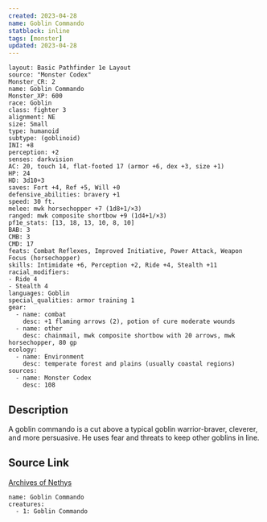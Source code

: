 ```yaml
---
created: 2023-04-28
name: Goblin Commando
statblock: inline
tags: [monster]
updated: 2023-04-28
---
```

```statblock
layout: Basic Pathfinder 1e Layout
source: "Monster Codex"
Monster_CR: 2
name: Goblin Commando
Monster_XP: 600
race: Goblin
class: fighter 3
alignment: NE
size: Small
type: humanoid
subtype: (goblinoid)
INI: +8
perception: +2
senses: darkvision
AC: 20, touch 14, flat-footed 17 (armor +6, dex +3, size +1)
HP: 24
HD: 3d10+3
saves: Fort +4, Ref +5, Will +0
defensive_abilities: bravery +1
speed: 30 ft.
melee: mwk horsechopper +7 (1d8+1/×3)
ranged: mwk composite shortbow +9 (1d4+1/×3)
pf1e_stats: [13, 18, 13, 10, 8, 10]
BAB: 3
CMB: 3
CMD: 17
feats: Combat Reflexes, Improved Initiative, Power Attack, Weapon Focus (horsechopper)
skills: Intimidate +6, Perception +2, Ride +4, Stealth +11
racial_modifiers:
- Ride 4
- Stealth 4
languages: Goblin
special_qualities: armor training 1
gear:
  - name: combat
    desc: +1 flaming arrows (2), potion of cure moderate wounds
  - name: other
    desc: chainmail, mwk composite shortbow with 20 arrows, mwk horsechopper, 80 gp
ecology:
  - name: Environment
    desc: temperate forest and plains (usually coastal regions)
sources:
  - name: Monster Codex
    desc: 108
```
## Description
A goblin commando is a cut above a typical goblin warrior-braver, cleverer, and more persuasive. He uses fear and threats to keep other goblins in line.
## Source Link
[Archives of Nethys](https://aonprd.com/MonsterDisplay.aspx?ItemName=Goblin%20Commando)
```encounter-table
name: Goblin Commando
creatures:
  - 1: Goblin Commando
```
